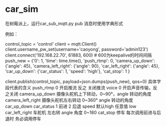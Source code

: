 # car_sim
在树莓派上，运行car_sub_mqtt.py
pub 消息时使用字典形式

例如：

control_topic = 'control'
client = mqtt.Client()
client.username_pw_set(username='caoyong', password='admin123')
client.connect('192.168.22.70', 61883, 600)  # 600为keepalive的时间间隔
push_new = {'0': 1, 'time': time.time(),
            'push_rtmp': 0,
            'camera_up_down': {'angle': 45},
            'camera_left_right': {'angle': 90},
            'car_left_right': {'angle': 45},
            'car_up_down': {'car_status': 1, 'speed': 'high'},
            'cat_stop': 1
            }

client.publish(control_topic, payload=json.dumps(push_new), qos=0)
具体字段代表的含义
push_rtmp 0 开启推流 反之 关闭推流
voice 0 开启声音传输，反之关闭
camera_up_down 摄像头舵机上下转动，0~90°，angle 转动的角度
camera_left_right 摄像头舵机左右转动 0~360° angle 转动的角度
car_up_down car_status 1 前进 2 后退 speed 默认high 任意值 low
car_left_right 车舵机 左右转 angle 角度 0~180
cat_stop 停车 每次调用前进与后退时 务必调用停车
